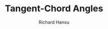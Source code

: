---
layout: lesson
title: Tangent-Chord Angles
author: Richard Hanxu
parent: Circle Geometry
grand_parent: Geometry
video_id: fheGGUofM4M
nav_order: 5
---